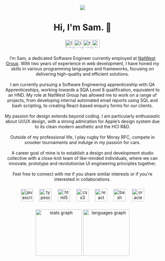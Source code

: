 <div align="center">
  <img src="https://visitor-badge.laobi.icu/badge?page_id=SamFHarrison.SamFHarrison&"  />
</div>

###

<h1 align="center">Hi, I'm Sam. 👋</h1>

###

<div align="center">
  <a href="https://www.linkedin.com/in/samfletcherharrison/" target="_blank">
    <img src="https://img.shields.io/static/v1?message=LinkedIn&logo=linkedin&label=&color=0077B5&logoColor=white&labelColor=&style=for-the-badge" height="25" alt="linkedin logo"  />
  </a>
  <a href="https://www.instagram.com/sam.fharrison/" target="_blank">
    <img src="https://img.shields.io/static/v1?message=Instagram&logo=instagram&label=&color=E4405F&logoColor=white&labelColor=&style=for-the-badge" height="25" alt="instagram logo"  />
  </a>
  <a href="https://x.com/SamFHarrison" target="_blank">
    <img src="https://img.shields.io/static/v1?message=X.com&logo=twitter&label=&color=000&logoColor=white&labelColor=&style=for-the-badge" height="25" alt="twitter logo"  />
  </a>
  <a href="https://stackoverflow.com/users/17980248/sam-f-harrison" target="_blank">
    <img src="https://img.shields.io/static/v1?message=Stackoverflow&logo=stackoverflow&label=&color=FE7A16&logoColor=white&labelColor=&style=for-the-badge" height="25" alt="stackoverflow logo"  />
  </a>
</div>

###

<p align="center">I’m Sam, a dedicated Software Engineer currently employed at <a href="https://www.natwestgroup.com/" target="_blank">NatWest Group</a>. With two years of experience in web development, I have honed my skills in various programming languages and frameworks, focusing on delivering high-quality and efficient solutions.<br /><br />I am currently pursuing a Software Engineering apprenticeship with QA Apprenticeships, working towards a SQA Level 8 qualification, equivalent to an HND. My role at NatWest Group has allowed me to work on a range of projects, from developing internal automated email reports using SQL and bash scripting, to creating React-based enquiry forms for our clients.<br /><br />My passion for design extends beyond coding. I am particularly enthusiastic about UI/UX design, with a strong admiration for Apple’s design system due to its clean modern aesthetic and the HCI R&D.<br /><br />Outside of my professional life, I play rugby for Moray RFC, compete in snooker tournaments and indulge in my passion for cars.<br /><br />A career goal of mine is to establish a design and development studio collective with a close-knit team of like-minded individuals, where we can innovate, prototype and revolutionise UI engineering principles together.<br /><br />Feel free to connect with me if you share similar interests or if you're interested in collaborations.</p>

###

<div align="center">
  <img src="https://skillicons.dev/icons?i=js" height="40" alt="javascript logo"  />
  <img width="12" />
  <img src="https://skillicons.dev/icons?i=ts" height="40" alt="typescript logo"  />
  <img width="12" />
  <img src="https://cdn.jsdelivr.net/gh/devicons/devicon/icons/html5/html5-original.svg" height="40" alt="html5 logo"  />
  <img width="12" />
  <img src="https://cdn.jsdelivr.net/gh/devicons/devicon/icons/css3/css3-original.svg" height="40" alt="css3 logo"  />
  <img width="12" />
  <img src="https://cdn.jsdelivr.net/gh/devicons/devicon/icons/react/react-original.svg" height="40" alt="react logo"  />
  <img width="12" />
  <img src="https://cdn.simpleicons.org/gnubash/4EAA25" height="40" alt="bash logo"  />
  <img width="12" />
  <img src="https://cdn.jsdelivr.net/gh/devicons/devicon/icons/oracle/oracle-original.svg" height="40" alt="oracle logo"  />
</div>

###

<div align="center">
  <img src="https://github-readme-stats.vercel.app/api?username=SamFHarrison&hide_title=false&hide_rank=false&show_icons=true&include_all_commits=true&count_private=true&disable_animations=false&theme=tokyonight&locale=en&hide_border=true&order=1" height="150" alt="stats graph"  />
  <img src="https://github-readme-stats.vercel.app/api/top-langs?username=SamFHarrison&locale=en&hide_title=false&layout=compact&card_width=320&langs_count=4&theme=tokyonight&hide_border=true&order=2" height="150" alt="languages graph"  />
</div>

###
